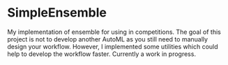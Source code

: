 # SimpleEnsemble
My implementation of ensemble for using in competitions. The goal of this project is not to develop another AutoML as you still need to manually design your workflow.
However, I implemented some utilities which could help to develop the workflow faster. Currently a work in progress.


